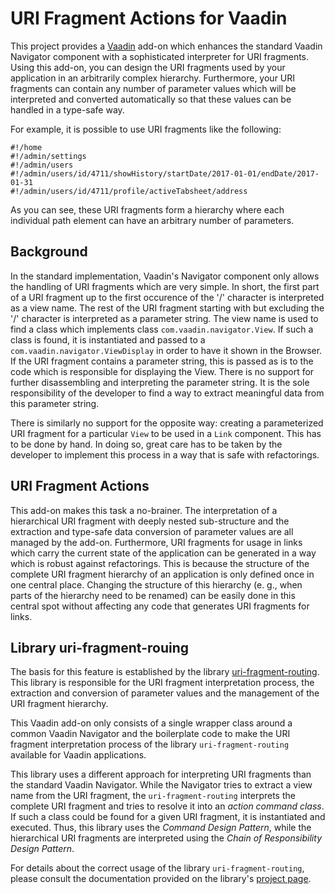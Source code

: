 URI Fragment Actions for Vaadin
===============================

This project provides a [Vaadin](https://vaadin.com/home) add-on which enhances the standard Vaadin Navigator component with a sophisticated interpreter for URI fragments. Using this add-on, you can design the URI fragments used by your application in an arbitrarily complex hierarchy. Furthermore, your URI fragments can contain any number of parameter values which will be interpreted and converted automatically so that these values can be handled in a type-safe way.

For example, it is possible to use URI fragments like the following:

```text
#!/home
#!/admin/settings
#!/admin/users
#!/admin/users/id/4711/showHistory/startDate/2017-01-01/endDate/2017-01-31
#!/admin/users/id/4711/profile/activeTabsheet/address
```

As you can see, these URI fragments form a hierarchy where each individual path element can have an arbitrary number of parameters.
  
Background
----------
In the standard implementation, Vaadin's Navigator component only allows the handling of URI fragments which are very simple. In short, the first part of a URI fragment up to the first occurence of the '/' character is interpreted as a view name. The rest of the URI fragment starting with but excluding the '/' character is interpreted as a parameter string. The view name is used to find a class which implements class `com.vaadin.navigator.View`. If such a class is found, it is instantiated and passed to a `com.vaadin.navigator.ViewDisplay` in order to have it shown in the Browser. If the URI fragment contains a parameter string, this is passed as is to the code which is responsible for displaying the View. There is no support for further disassembling and interpreting the parameter string. It is the sole responsibility of the developer to find a way to extract meaningful data from this parameter string.
   
There is similarly no support for the opposite way: creating a parameterized URI fragment for a particular `View` to be used in a `Link` component. This has to be done by hand. In doing so, great care has to be taken by the developer to implement this process in a way that is safe with refactorings.
 
URI Fragment Actions
--------------------

This add-on makes this task a no-brainer. The interpretation of a hierarchical URI fragment with deeply nested sub-structure and the extraction and type-safe data conversion of parameter values are all managed by the add-on. Furthermore, URI fragments for usage in links which carry the current state of the application can be generated in a way which is robust against refactorings. This is because the structure of the complete URI fragment hierarchy of an application is only defined once in one central place. Changing the structure of this hierarchy (e. g., when parts of the hierarchy need to be renamed) can be easily done in this central spot without affecting any code that generates URI fragments for links.
   
Library uri-fragment-rouing
---------------------------
The basis for this feature is established by the library [uri-fragment-routing](https://github.com/rolandkrueger/uri-fragment-routing). This library is responsible for  the URI fragment interpretation process, the extraction and conversion of parameter values and the management of the URI fragment hierarchy.

This Vaadin add-on only consists of a single wrapper class around a common Vaadin Navigator and the boilerplate code to make the URI fragment interpretation process of the library `uri-fragment-routing` available for Vaadin applications.
  
This library uses a different approach for interpreting URI fragments than the standard Vaadin Navigator. While the Navigator tries to extract a view name from the URI fragment, the `uri-fragment-routing` interprets the complete URI fragment and tries to resolve it into an *action command class*. If such a class could be found for a given URI fragment, it is instantiated and executed. Thus, this library uses the *Command Design Pattern*, while the hierarchical URI fragments are interpreted using the *Chain of Responsibility Design Pattern*.

For details about the correct usage of the library `uri-fragment-routing`, please consult the documentation provided on the library's [project page](https://github.com/rolandkrueger/uri-fragment-routing).